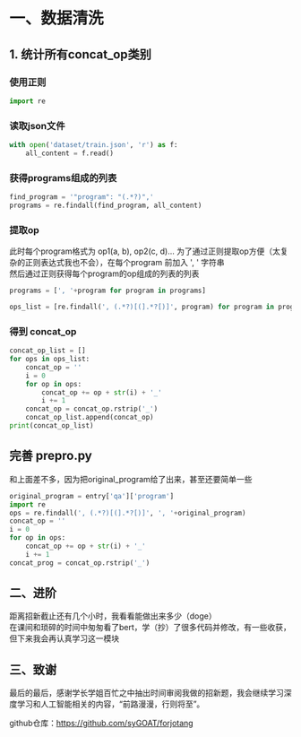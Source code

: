 # 一、数据清洗
## 1. 统计所有concat_op类别
### 使用正则
```py
import re
```
### 读取json文件
```py
with open('dataset/train.json', 'r') as f:
    all_content = f.read()
```
### 获得programs组成的列表
```py
find_program = '"program": "(.*?)",'
programs = re.findall(find_program, all_content)
```
### 提取op
此时每个program格式为 op1(a, b), op2(c, d)... 为了通过正则提取op方便（太复杂的正则表达式我也不会），在每个program 前加入 ', ' 字符串  
然后通过正则获得每个program的op组成的列表的列表
```py
programs = [', '+program for program in programs]

ops_list = [re.findall(', (.*?)[(].*?[)]', program) for program in programs]
```
### 得到 concat_op
```py
concat_op_list = []
for ops in ops_list:
    concat_op = ''
    i = 0
    for op in ops:
        concat_op += op + str(i) + '_'
        i += 1
    concat_op = concat_op.rstrip('_')
    concat_op_list.append(concat_op)
print(concat_op_list)
```
## 完善 prepro.py
和上面差不多，因为把original_program给了出来，甚至还要简单一些
```py
original_program = entry['qa']['program']
import re
ops = re.findall(', (.*?)[(].*?[)]', ', '+original_program)
concat_op = ''
i = 0
for op in ops:
    concat_op += op + str(i) + '_'
    i += 1
concat_prog = concat_op.rstrip('_')
```

## 二、进阶
距离招新截止还有几个小时，我看看能做出来多少（doge）  
在课间和琐碎的时间中匆匆看了bert，学（抄）了很多代码并修改，有一些收获，但下来我会再认真学习这一模块  

## 三、致谢
最后的最后，感谢学长学姐百忙之中抽出时间审阅我做的招新题，我会继续学习深度学习和人工智能相关的内容，“前路漫漫，行则将至”。  
  
  github仓库：https://github.com/syGOAT/forjotang
